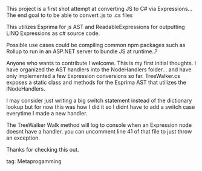 This project is a first shot attempt at converting JS to C# via Expressions... The end goal to to be able to convert .js to .cs files

This utilizes Esprima for js AST and ReadableExpressions for outputting LINQ Expressions as c# source code.

Possible use cases could be compiling common npm packages such as Rollup to run in an ASP.NET server to bundle JS at runtime..?

Anyone who wants to contribute I welcome. This is my first initial thoughts. I have organized the AST handlers into the NodeHandlers folder... 
and have only implemented a few Expression conversions so far. TreeWalker.cs exposes a static class and methods for the Esprima AST that utilizes the INodeHandlers.

I may consider just writing a big switch statement instead of the dictionary lookup but for now this was how I did it so I didnt have to add a switch case everytime I made a new handler.

The TreeWalker Walk method will log to console when an Expression node doesnt have a handler. you can uncomment line 41 of that file to just throw an exception.

Thanks for checking this out.

tag: Metaprogamming